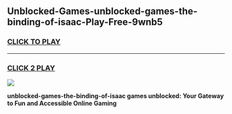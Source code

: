 
## Unblocked-Games-unblocked-games-the-binding-of-isaac-Play-Free-9wnb5
<h3>
<a href="https://premium76.site?title=unblocked-games-the-binding-of-isaac&ref=22A">CLICK TO PLAY</a></h3>
<hr>

<h3>
<a href="https://premium76.site?title=unblocked-games-the-binding-of-isaac&ref=22A">CLICK 2 PLAY</a>
  
</h3>

<a href="https://premium76.site?title=unblocked-games-the-binding-of-isaac&ref=22A"><img src="https://clearcache.store/games.png"></a>


**unblocked-games-the-binding-of-isaac games unblocked: Your Gateway to Fun and Accessible Online Gaming**
